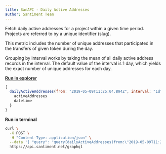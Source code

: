 ```yaml
---
title: SanAPI - Daily Active Addresses
author: Santiment Team
---
```


Fetch daily active addresses for a project within a given time period.
Projects are referred to by a unique identifier (slug).

This metric includes the number of unique addresses that participated in
the transfers of given token during the day.

Grouping by interval works by taking the mean of all daily active
address records in the interval. The default value of the interval is 1
day, which yields the exact number of unique addresses for each day.

[**Run in
explorer**](https://api.santiment.net/graphiql?variables=%7B%7D&query=query%7BdailyActiveAddresses(from%3A%222019-05-09T11%3A25%3A04.894Z%22%2Cinterval%3A%221d%22%2Cslug%3A%22dragonchain%22%2Cto%3A%222019-06-23T11%3A25%3A04.894Z%22)%7BactiveAddresses%2Cdatetime%7D%7D)

```js
{
  dailyActiveAddresses(from: "2019-05-09T11:25:04.894Z", interval: "1d", slug: "dragonchain", to: "2019-06-23T11:25:04.894Z") {
    activeAddresses
    datetime
  }
}
```

**Run in terminal**

```sh
curl \
  -X POST \
  -H "Content-Type: application/json" \
  --data '{ "query": "query{dailyActiveAddresses(from:\"2019-05-09T11:25:04.894Z\",interval:\"1d\",slug:\"dragonchain\",to:\"2019-06-23T11:25:04.894Z\"){activeAddresses,datetime}}" }' \
  https://api.santiment.net/graphql
```
